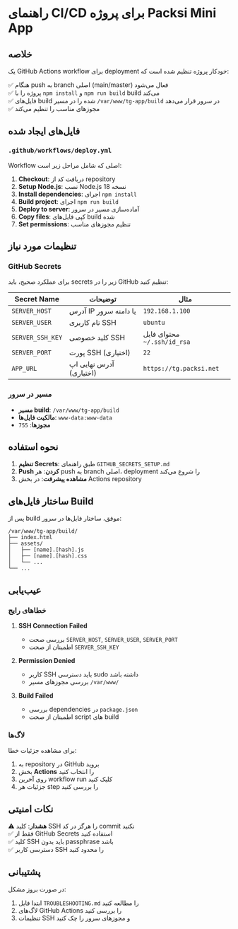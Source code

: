 # راهنمای CI/CD برای پروژه Packsi Mini App

## خلاصه
یک GitHub Actions workflow برای deployment خودکار پروژه تنظیم شده است که:

✅ هنگام push به branch اصلی (main/master) فعال می‌شود  
✅ پروژه را با `npm install` و `npm run build` build می‌کند  
✅ فایل‌های build شده را در مسیر `/var/www/tg-app/build` در سرور قرار می‌دهد  
✅ مجوزهای مناسب را تنظیم می‌کند  

## فایل‌های ایجاد شده

### `.github/workflows/deploy.yml`
Workflow اصلی که شامل مراحل زیر است:
1. **Checkout**: دریافت کد از repository
2. **Setup Node.js**: نصب Node.js نسخه 18
3. **Install dependencies**: اجرای `npm install`
4. **Build project**: اجرای `npm run build`
5. **Deploy to server**: آماده‌سازی مسیر در سرور
6. **Copy files**: کپی فایل‌های build شده
7. **Set permissions**: تنظیم مجوزهای مناسب

## تنظیمات مورد نیاز

### GitHub Secrets
برای عملکرد صحیح، باید secrets زیر را در GitHub تنظیم کنید:

| Secret Name | توضیحات | مثال |
|-------------|---------|-------|
| `SERVER_HOST` | آدرس IP یا دامنه سرور | `192.168.1.100` |
| `SERVER_USER` | نام کاربری SSH | `ubuntu` |
| `SERVER_SSH_KEY` | کلید خصوصی SSH | محتوای فایل `~/.ssh/id_rsa` |
| `SERVER_PORT` | پورت SSH (اختیاری) | `22` |
| `APP_URL` | آدرس نهایی اپ (اختیاری) | `https://tg.packsi.net` |

### مسیر در سرور
- **مسیر build**: `/var/www/tg-app/build`
- **مالکیت فایل‌ها**: `www-data:www-data`
- **مجوزها**: `755`

## نحوه استفاده

1. **تنظیم Secrets**: طبق راهنمای `GITHUB_SECRETS_SETUP.md`
2. **Push کردن**: هر push به branch اصلی، deployment را شروع می‌کند
3. **مشاهده پیشرفت**: در بخش Actions repository

## ساختار فایل‌های Build

پس از build موفق، ساختار فایل‌ها در سرور:
```
/var/www/tg-app/build/
├── index.html
├── assets/
│   ├── [name].[hash].js
│   ├── [name].[hash].css
│   └── ...
└── ...
```

## عیب‌یابی

### خطاهای رایج

1. **SSH Connection Failed**
   - بررسی صحت `SERVER_HOST`, `SERVER_USER`, `SERVER_PORT`
   - اطمینان از صحت `SERVER_SSH_KEY`

2. **Permission Denied**
   - کاربر SSH باید دسترسی sudo داشته باشد
   - بررسی مجوزهای مسیر `/var/www/`

3. **Build Failed**
   - بررسی dependencies در `package.json`
   - اطمینان از صحت script های build

### لاگ‌ها
برای مشاهده جزئیات خطا:
1. به repository در GitHub بروید
2. بخش **Actions** را انتخاب کنید
3. روی آخرین workflow run کلیک کنید
4. جزئیات هر step را بررسی کنید

## نکات امنیتی

⚠️ **هشدار**: کلید SSH را هرگز در کد commit نکنید  
✅ فقط از GitHub Secrets استفاده کنید  
✅ کلید SSH باید بدون passphrase باشد  
✅ دسترسی کاربر SSH را محدود کنید  

## پشتیبانی

در صورت بروز مشکل:
1. ابتدا فایل `TROUBLESHOOTING.md` را مطالعه کنید
2. لاگ‌های GitHub Actions را بررسی کنید
3. تنظیمات SSH و مجوزهای سرور را چک کنید